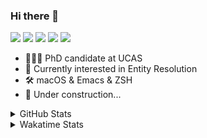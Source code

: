 ### Hi there 👋

[![](https://img.shields.io/badge/-Email-325180?logo=maildotru&logoColor=white&style=flat-square)](mailto:hi@wang.tianshu.me)
[![](https://img.shields.io/badge/-GitHub-black?logo=GitHub&style=flat-square)](https://github.com/tshu-w)
[![](https://img.shields.io/badge/-Telegram-26a5e4?labelColor=fafafa&logo=telegram&style=flat-square)](https://t.me/tshu_w) 
[![](https://img.shields.io/badge/-Twitter-1da1f2?logo=Twitter&logoColor=white&style=flat-square)](https://twitter.com/tshu_w)
[![](https://komarev.com/ghpvc/?username=tshu-w&color=blueviolet&style=flat-square)]()



- 🧑🏻‍🎓 PhD candidate at UCAS
- 🔭 Currently interested in Entity Resolution
- 🛠 macOS & Emacs & ZSH
- 🚧 Under construction...

<details>

<summary>GitHub Stats</summary>

![Tianshu's GitHub stats](https://github-readme-stats.vercel.app/api?username=tshu-w&show_icons=true&theme=buefy&count_private=true)
  
</details>


<details>
  <summary>Wakatime Stats</summary>

  Currently, files accessed by tramp cannot be tracked by wakatime, see https://github.com/wakatime/wakatime-mode/issues/27
  <br>
  
<!--START_SECTION:waka-->
![Code Time](http://img.shields.io/badge/Code%20Time-5%2C951%20hrs%2030%20mins-blue)

**I'm an Early 🐤** 

```text
🌞 Morning    67 commits     ████░░░░░░░░░░░░░░░░░░░░░   15.65% 
🌆 Daytime    202 commits    ███████████░░░░░░░░░░░░░░   47.2% 
🌃 Evening    152 commits    █████████░░░░░░░░░░░░░░░░   35.51% 
🌙 Night      7 commits      ░░░░░░░░░░░░░░░░░░░░░░░░░   1.64%

```
📅 **I'm Most Productive on Tuesday** 

```text
Monday       65 commits     ███░░░░░░░░░░░░░░░░░░░░░░   15.19% 
Tuesday      151 commits    ████████░░░░░░░░░░░░░░░░░   35.28% 
Wednesday    54 commits     ███░░░░░░░░░░░░░░░░░░░░░░   12.62% 
Thursday     32 commits     █░░░░░░░░░░░░░░░░░░░░░░░░   7.48% 
Friday       49 commits     ██░░░░░░░░░░░░░░░░░░░░░░░   11.45% 
Saturday     54 commits     ███░░░░░░░░░░░░░░░░░░░░░░   12.62% 
Sunday       23 commits     █░░░░░░░░░░░░░░░░░░░░░░░░   5.37%

```


📊 **This Week I Spent My Time On** 

```text
💬 Programming Languages: 
sh                       26 hrs 6 mins       █████████████████████████   100.0%

🔥 Editors: 
Zsh                      26 hrs 6 mins       █████████████████████████   100.0%

🐱‍💻 Projects: 
universal-blocker        17 hrs 42 mins      █████████████████░░░░░░░░   67.86% 
Terminal                 6 hrs 16 mins       ██████░░░░░░░░░░░░░░░░░░░   24.06% 
Dash-User-Contributions  1 hr 17 mins        █░░░░░░░░░░░░░░░░░░░░░░░░   4.93% 
lightning                20 mins             ░░░░░░░░░░░░░░░░░░░░░░░░░   1.28% 
lightning-template       18 mins             ░░░░░░░░░░░░░░░░░░░░░░░░░   1.18%

💻 Operating System: 
Linux                    20 hrs 5 mins       ███████████████████░░░░░░   76.94% 
Mac                      6 hrs 1 min         █████░░░░░░░░░░░░░░░░░░░░   23.06%

```

**I Mostly Code in Python** 

```text
Python                   11 repos            ████████████░░░░░░░░░░░░░   50.0% 
HTML                     2 repos             ██░░░░░░░░░░░░░░░░░░░░░░░   9.09% 
Emacs Lisp               2 repos             ██░░░░░░░░░░░░░░░░░░░░░░░   9.09% 
JavaScript               2 repos             ██░░░░░░░░░░░░░░░░░░░░░░░   9.09% 
TeX                      2 repos             ██░░░░░░░░░░░░░░░░░░░░░░░   9.09%

```



 Last Updated on 08/09/2022 08:06:51 UTC
<!--END_SECTION:waka-->
</details>
